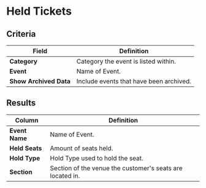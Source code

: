 # Held Tickets

## Criteria

| **Field** | **Definition** |
| --- | --- |
| **Category** | Category the event is listed within. |
| **Event** | Name of Event. |
| **Show Archived Data** | Include events that have been archived. |

## Results

| **Column** | **Definition** |
| --- | --- |
| **Event Name** | Name of Event. |
| **Held Seats** | Amount of seats held. |
| **Hold Type** | Hold Type used to hold the seat. |
| **Section** | Section of the venue the customer's seats are located in. |

